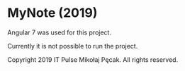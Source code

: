 # MyNote (2019)

Angular 7 was used for this project.

Currently it is not possible to run the project.

Copyright 2019 IT Pulse Mikołaj Pęcak. All rights reserved.

